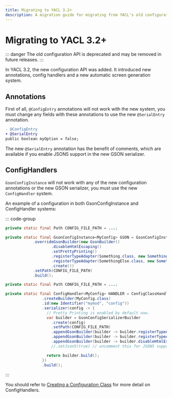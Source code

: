 ```yaml
---
title: Migrating to YACL 3.2+
description: A migration guide for migrating from YACL's old configuration system to the new one.
---
```


# Migrating to YACL 3.2+

::: danger
The old configuration API is deprecated and may be removed in future releases.
:::

In YACL 3.2, the new configuration API was added. It introduced new annotations, config handlers and a new automatic screen generation system.

## Annotations

First of all, `@ConfigEntry` annotations will not work with the new system, you must change any fields with these annotations to use the new `@SerialEntry` annotation.

```diff {1-2}
- @ConfigEntry
+ @SerialEntry
public boolean myOption = false;
```

The new `@SerialEntry` annotation has the benefit of comments, which are available if you enable JSON5 support in the new GSON serializer.

## ConfigHandlers

`GsonConfigInstance` will not work with any of the new configuration annotations or the new GSON serializer, you must use the new `ConfigHandler` system.

An example of a configuration in both GsonConfigInstance and ConfigHandler systems:

::: code-group

```java [GsonConfigInstance]
private static final Path CONFIG_FILE_PATH = ...;

private static final GsonConfigInstance<MyConfig> GSON = GsonConfigInstance.createBuilder(MyConfig.class)
            .overrideGsonBuilder(new GsonBuilder()
                    .disableHtmlEscaping()
                    .setPrettyPrinting()
                    .registerTypeAdapter(Something.class, new SomethingTypeAdapter())
                    .registerTypeAdapter(SomethingElse.class, new SomethingElseTypeAdapter())
                    .create())
            .setPath(CONFIG_FILE_PATH)
            .build();
```

```java [ConfigHandler]
private static final Path CONFIG_FILE_PATH = ...;

private static final ConfigHandler<MyConfig> HANDLER = ConfigClassHandler
                .createBuilder(MyConfig.class)
                .id(new Identifier("mymod", "config"))
                .serializer(config -> {
                  // Pretty Printing is enabled by default now.
                  var builder = GsonConfigSerializerBuilder
                    .create(config)
                    .setPath(CONFIG_FILE_PATH)
                    .appendGsonBuilder(builder -> builder.registerTypeAdapter(Something.class, new SomethingTypeAdapter()))
                    .appendGsonBuilder(builder -> builder.registerTypeAdapter(SomethingElse.class, new SomethingElseTypeAdapter()))
                    .appendGsonBuilder(builder -> builder.disableHtmlEscaping())
                    //.setJson5(true) // uncomment this for JSON5 support

                  return builder.build();
                })
                .build();
```

:::

You should refer to [Creating a Configuration Class](/getting-started/creating) for more detail on ConfigHandlers.